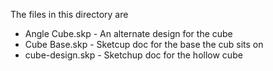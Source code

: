 The files in this directory are

* Angle Cube.skp - An alternate design for the cube
* Cube Base.skp - Sketcup doc for the base the cub sits on
* cube-design.skp - Sketchup doc for the hollow cube
